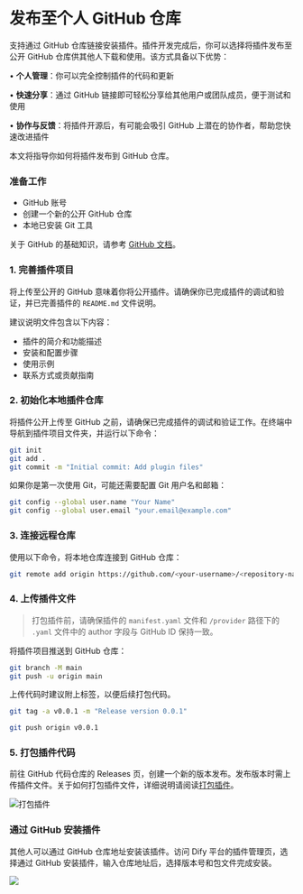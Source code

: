 # 发布至个人 GitHub 仓库

支持通过 GitHub 仓库链接安装插件。插件开发完成后，你可以选择将插件发布至公开 GitHub 仓库供其他人下载和使用。该方式具备以下优势：

• **个人管理**：你可以完全控制插件的代码和更新

• **快速分享**：通过 GitHub 链接即可轻松分享给其他用户或团队成员，便于测试和使用

• **协作与反馈**：将插件开源后，有可能会吸引 GitHub 上潜在的协作者，帮助您快速改进插件

本文将指导你如何将插件发布到 GitHub 仓库。

### 准备工作

* GitHub 账号
* 创建一个新的公开 GitHub 仓库
* 本地已安装 Git 工具

关于 GitHub 的基础知识，请参考 [GitHub 文档](https://docs.github.com/en/repositories/creating-and-managing-repositories/creating-a-new-repository)。

### 1. 完善插件项目

将上传至公开的 GitHub 意味着你将公开插件。请确保你已完成插件的调试和验证，并已完善插件的 `README.md` 文件说明。

建议说明文件包含以下内容：

* 插件的简介和功能描述
* 安装和配置步骤
* 使用示例
* 联系方式或贡献指南

### 2. 初始化本地插件仓库

将插件公开上传至 GitHub 之前，请确保已完成插件的调试和验证工作。在终端中导航到插件项目文件夹，并运行以下命令：

```bash
git init
git add .
git commit -m "Initial commit: Add plugin files"
```

如果你是第一次使用 Git，可能还需要配置 Git 用户名和邮箱：

```bash
git config --global user.name "Your Name"
git config --global user.email "your.email@example.com"
```

### 3. 连接远程仓库

使用以下命令，将本地仓库连接到 GitHub 仓库：

```bash
git remote add origin https://github.com/<your-username>/<repository-name>.git
```

### 4. 上传插件文件

> 打包插件前，请确保插件的 `manifest.yaml` 文件和 `/provider` 路径下的 `.yaml` 文件中的 author 字段与 GitHub ID 保持一致。

将插件项目推送到 GitHub 仓库：

```bash
git branch -M main
git push -u origin main
```

上传代码时建议附上标签，以便后续打包代码。

```bash
git tag -a v0.0.1 -m "Release version 0.0.1"

git push origin v0.0.1
```

### 5. 打包插件代码

前往 GitHub 代码仓库的 Releases 页，创建一个新的版本发布。发布版本时需上传插件文件。关于如何打包插件文件，详细说明请阅读[打包插件](broken-reference)。

![打包插件](https://assets-docs.dify.ai/2024/12/5cb4696348cc6903e380287fce8f529d.png)

### 通过 GitHub 安装插件

其他人可以通过 GitHub 仓库地址安装该插件。访问 Dify 平台的插件管理页，选择通过 GitHub 安装插件，输入仓库地址后，选择版本号和包文件完成安装。

![](https://assets-docs.dify.ai/2024/12/3c2612349c67e6898a1f33a7cc320468.png)




